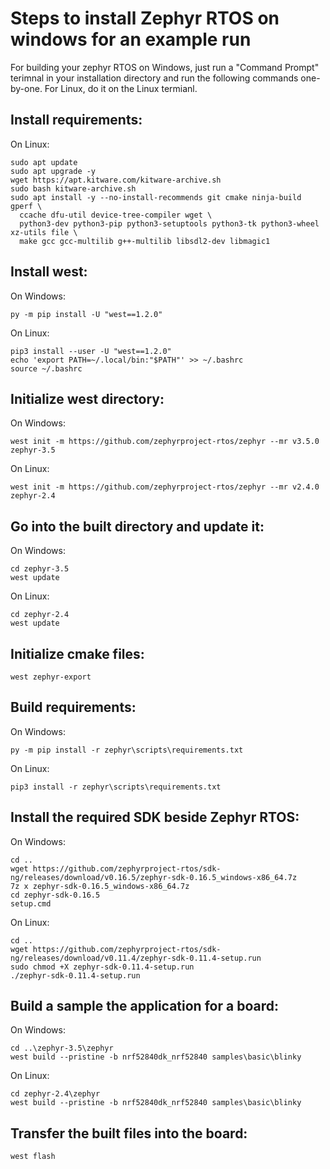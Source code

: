 # Steps to install Zephyr RTOS on windows for an example run
For building your zephyr RTOS on Windows, just run a "Command Prompt" terimnal in your installation directory and run the following commands one-by-one. For Linux, do it on the Linux termianl.

## Install requirements:
On Linux:
```
sudo apt update
sudo apt upgrade -y 
wget https://apt.kitware.com/kitware-archive.sh
sudo bash kitware-archive.sh
sudo apt install -y --no-install-recommends git cmake ninja-build gperf \
  ccache dfu-util device-tree-compiler wget \
  python3-dev python3-pip python3-setuptools python3-tk python3-wheel xz-utils file \
  make gcc gcc-multilib g++-multilib libsdl2-dev libmagic1
```

## Install west:
On Windows:  
```
py -m pip install -U "west==1.2.0"
```
On Linux:  
```
pip3 install --user -U "west==1.2.0"
echo 'export PATH=~/.local/bin:"$PATH"' >> ~/.bashrc
source ~/.bashrc
```

## Initialize west directory:
On Windows:
```
west init -m https://github.com/zephyrproject-rtos/zephyr --mr v3.5.0 zephyr-3.5
```
On Linux:
```
west init -m https://github.com/zephyrproject-rtos/zephyr --mr v2.4.0 zephyr-2.4
```

## Go into the built directory and update it:
On Windows:
```
cd zephyr-3.5
west update
```
On Linux:
```
cd zephyr-2.4
west update
```

## Initialize cmake files:
```
west zephyr-export
```

## Build requirements:
On Windows:
```
py -m pip install -r zephyr\scripts\requirements.txt
```
On Linux:
```
pip3 install -r zephyr\scripts\requirements.txt
```

## Install the required SDK beside Zephyr RTOS:
On Windows:
```
cd ..
wget https://github.com/zephyrproject-rtos/sdk-ng/releases/download/v0.16.5/zephyr-sdk-0.16.5_windows-x86_64.7z
7z x zephyr-sdk-0.16.5_windows-x86_64.7z
cd zephyr-sdk-0.16.5
setup.cmd
```
On Linux:
```
cd ..
wget https://github.com/zephyrproject-rtos/sdk-ng/releases/download/v0.11.4/zephyr-sdk-0.11.4-setup.run
sudo chmod +X zephyr-sdk-0.11.4-setup.run
./zephyr-sdk-0.11.4-setup.run
```

## Build a sample the application for a board:
On Windows:
```
cd ..\zephyr-3.5\zephyr
west build --pristine -b nrf52840dk_nrf52840 samples\basic\blinky
```
On Linux:
```
cd zephyr-2.4\zephyr
west build --pristine -b nrf52840dk_nrf52840 samples\basic\blinky
```

## Transfer the built files into the board:
```
west flash
```
